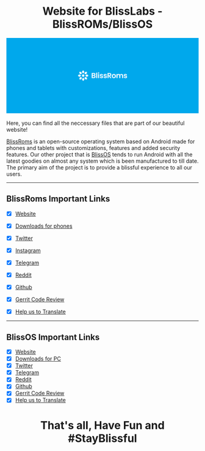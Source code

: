 <h1 align="center">Website for BlissLabs - BlissROMs/BlissOS</h1>

<p align="center">
  <img src="https://github.com/StudioKeys/blissroms.github.io/blob/patch-2/Bliss%20Banner.png"/>
</p>

Here, you can find all the neccessary files that are part of our beautiful website!

[BlissRoms](https://blissroms.org/) is an open-source operating system based on Android  made for phones and tablets with customizations, features and added security features.
Our other project that is [BlissOS](https://blissos.org/) tends to run Android with all the latest goodies on almost any system which is been manufactured to till date.
The primary aim of the project is to provide a blissful experience to all our users.

---

## BlissRoms Important Links

- [x] [Website](https://blissroms.org)
- [x] [Downloads for phones](https://downloads.blissroms.org)
- [x] [Twitter](https://twitter.com/Bliss_ROMs)
- [x] [Instagram](https://www.instagram.com/blissroms)
- [x] [Telegram](https://t.me/BlissROM_Updates)
- [x] [Reddit](https://www.reddit.com/r/BlissRoms)
- [x] [Github](https://github.com/BlissRoms)
- [x] [Gerrit Code Review](https://review.blissroms.org)
- [x] [Help us to Translate](https://translate.blissroms.org)


---

## BlissOS Important Links

- [x] [Website](https://blissroms.org)
- [x] [Downloads for PC](https://blissos.org)
- [x] [Twitter](https://twitter.com/Bliss_OS_org)
- [x] [Telegram](https://t.me/BlissOS_Updates)
- [x] [Reddit](https://www.reddit.com/r/BlissOS)
- [x] [Github](https://github.com/BlissRoms-x86)
- [x] [Gerrit Code Review](https://review.blissos.org)
- [x] [Help us to Translate](https://translate.blissroms.org)

<h1 align="center">That's all, Have Fun and #StayBlissful

